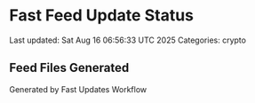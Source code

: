# Fast Feed Update Status
Last updated: Sat Aug 16 06:56:33 UTC 2025
Categories: crypto

## Feed Files Generated

Generated by Fast Updates Workflow
